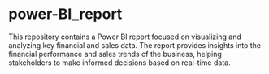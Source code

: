 # power-BI_report
This repository contains a Power BI report focused on visualizing and analyzing key financial and sales data. The report provides insights into the financial performance and sales trends of the business, helping stakeholders to make informed decisions based on real-time data.

